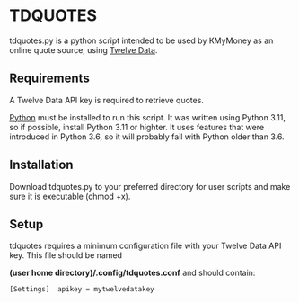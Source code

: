# TDQUOTES
tdquotes.py is a python script intended to be used by KMyMoney as an online quote source, using [Twelve Data](https://twelvedata.com/).

## Requirements
A Twelve Data API key is required to retrieve quotes.  

[Python](https://www.python.org/) must be installed to run this script. It was written using Python 3.11, so if possible, install Python 3.11 or highter.  It uses features that were introduced in Python 3.6, so it will probably fail with Python older than 3.6.

## Installation
Download tdquotes.py to your preferred directory for user scripts and make sure it is executable (chmod +x).

## Setup
tdquotes requires a minimum configuration file with your Twelve Data API key. This file should be named

**(user home directory)/.config/tdquotes.conf** and should contain:

`[Settings] 
apikey = mytwelvedatakey
`
